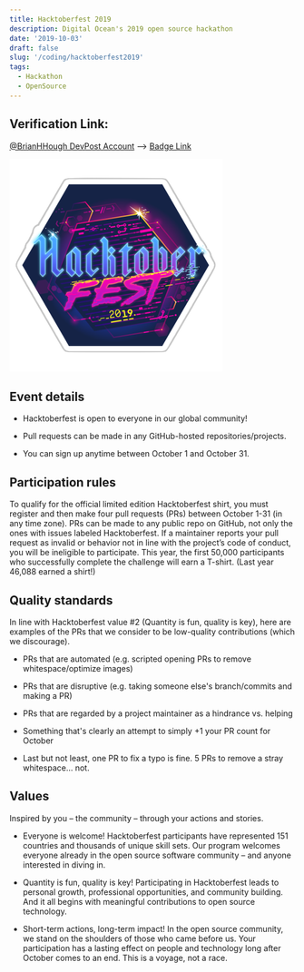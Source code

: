 ```yaml
---
title: Hacktoberfest 2019
description: Digital Ocean's 2019 open source hackathon
date: '2019-10-03'
draft: false
slug: '/coding/hacktoberfest2019'
tags:
  - Hackathon
  - OpenSource
---
```


## Verification Link:

[@BrianHHough DevPost Account](https://dev.to/brianhhough) --> [Badge Link](https://dev.to/badge/hacktoberfest-2019)

![Hacktober Fest 2019](./hacktoberfest-badge.png)

## Event details

- Hacktoberfest is open to everyone in our global community!

- Pull requests can be made in any GitHub-hosted repositories/projects.

- You can sign up anytime between October 1 and October 31.

## Participation rules

To qualify for the official limited edition Hacktoberfest shirt, you must register and then make four pull requests (PRs) between October 1-31 (in any time zone). PRs can be made to any public repo on GitHub, not only the ones with issues labeled Hacktoberfest. If a maintainer reports your pull request as invalid or behavior not in line with the project’s code of conduct, you will be ineligible to participate. This year, the first 50,000 participants who successfully complete the challenge will earn a T-shirt. (Last year 46,088 earned a shirt!)

## Quality standards

In line with Hacktoberfest value #2 (Quantity is fun, quality is key), here are examples of the PRs that we consider to be low-quality contributions (which we discourage).

- PRs that are automated (e.g. scripted opening PRs to remove whitespace/optimize images)

- PRs that are disruptive (e.g. taking someone else's branch/commits and making a PR)

- PRs that are regarded by a project maintainer as a hindrance vs. helping

- Something that's clearly an attempt to simply +1 your PR count for October

- Last but not least, one PR to fix a typo is fine. 5 PRs to remove a stray whitespace... not.

## Values

Inspired by you – the community – through your actions and stories.

- Everyone is welcome! Hacktoberfest participants have represented 151 countries and thousands of unique skill sets. Our program welcomes everyone already in the open source software community – and anyone interested in diving in.

- Quantity is fun, quality is key! Participating in Hacktoberfest leads to personal growth, professional opportunities, and community building. And it all begins with meaningful contributions to open source technology.

- Short-term actions, long-term impact! In the open source community, we stand on the shoulders of those who came before us. Your participation has a lasting effect on people and technology long after October comes to an end. This is a voyage, not a race.
